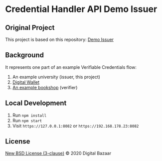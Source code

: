 # Credential Handler API Demo Issuer

## Original Project

This project is based on this repository: [Demo Issuer](https://github.com/digitalbazaar/chapi-demo-issuer)

## Background

It represents one part of an example Verifiable Credentials flow:

1. An example university (issuer, this project)
2. [Digital Wallet](https://github.com/VeronikaSedlackova/Demo-Wallet) 
3. [An example bookshop](https://github.com/VeronikaSedlackova/Demo-Verifier) (verifier)


## Local Development

1. Run `npm install`
2. Run `npm start`
3. Visit `https://127.0.0.1:8082` or `https://192.168.178.23:8082` 


## License

[New BSD License (3-clause)](LICENSE) © 2020 Digital Bazaar
